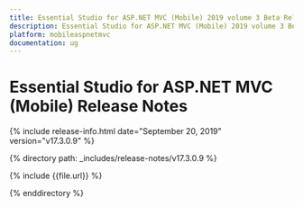 ```yaml
---
title: Essential Studio for ASP.NET MVC (Mobile) 2019 volume 3 Beta Release Release Notes  
description: Essential Studio for ASP.NET MVC (Mobile) 2019 volume 3 Beta Release Release Notes  
platform: mobileaspnetmvc
documentation: ug
---
```


# Essential Studio for ASP.NET MVC (Mobile)  Release Notes  

{% include release-info.html date="September 20, 2019"  version="v17.3.0.9" %} 


{% directory path: _includes/release-notes/v17.3.0.9 %}

{% include {{file.url}} %}

{% enddirectory %}